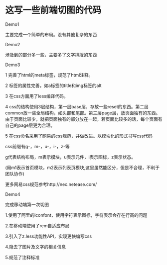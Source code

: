 # 这写一些前端切图的代码


Demo1 

主要完成一个简单的布局。没有其他复杂的东西

Demo2 

涉及到的部分多一些，主要多了文字排版的东西

Demo3

1 完善了html的meta标签，规范了html注释。

2 标签的属性完善，如a标签的title和img标签的alt

3 在css方面用了less编译代码。

4 css的结构使用3层结构，第一层base层，存放一些reset的东西。第二层common放一些全局结构，如头部和尾部。第三层page层，放页面独有的东西。由于页面比较少，就把页面独有的部分放在一起，若页面比较多的话，每个页面有自己的page层更为合理。

5 在css命名采用了网易的css规范，并做改进。以模块化的形式书写css代码

css前缀有g-，m-，u-，i-，z-等

g代表结构布局，m表示模块，u表示元件，i表示图标，z表示状态。

(用m1表示首页模块，m2表示列表页模块,这里虽然能区分，但是不合理，不利于团队协作)

更多网易css规范参考http://nec.netease.com/ 

Demo4 

完成移动端第一次切图

1.使用了阿里的iconfont，使用字符表示图标，字符表示会存在行高的问题

2.在移动端使用了rem自适应布局

3.引入了z.less功能性API，实现更快编写css

4.隐去了图片及文字的相关信息

5.规范了注释标准
